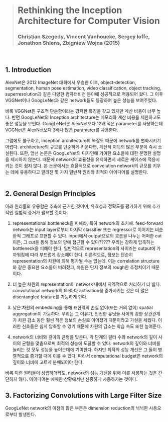 > # Rethinking the Inception Architecture for Computer Vision
> ### Christian Szegedy, Vincent Vanhoucke, Sergey Ioffe, Jonathon Shlens, Zbigniew Wojna (2015)
</br>

## 1. Introduction
AlexNet은 2012 ImageNet 대회에서 우승한 이후, object-detection, segmentation, human pose estimation, video classification, object tracking, superresolution과 같은 다양한 컴퓨터비전 분야에 성공적으로 적용되어 왔다. 그 이후 VGGNet이나 GoogLeNet과 같은 network들도 등장하여 높은 성능을 보여주었다. 

비록 VGGNet은 구조적 단순함이라는 강력한 특징을 갖고 있지만 계산 비용이 너무 높다. 반면 GoogLeNet의 Inception architecture는 메모리와 계산 비용을 제한하고도 좋은 성능을 보인다. GoogLeNet은 AlexNet보다 12배 적은 parameter를 사용하는데 VGGNet은 AlexNet보다 3배나 많은 parameter를 사용한다. 

그럼에도 불구하고, Inception architecture의 복잡도 때문에 network를 변화시키기 어렵다. architecture의 규모를 단순하게 키운다면, 계산적 이득의 많은 부분이 즉시 소실된다. 또한, 앞선 논문은 GoogLeNet의 디자인에 기여한 요소들에 대한 분명한 설명을 제시하지 않는다. 때문에 network의 효율성을 유지하면서 새로운 케이스에 적응시키는 것이 쉽지 않다. 본 논문에서는 효율적으로 convolution network의 규모를 키우는 데에 유용하다고 알려진 몇 가지 일반적 원리와 최적화 아이디어를 설명한다. 
</br>
</br>

## 2. General Design Principles
아래 원리들의 유용함은 추측에 근거한 것이며, 유효성과 정확도를 평가하기 위해 추가적인 실험적 증거가 필요할 것이다. 

1. representational bottleneck을 피해라, 특히 network의 초기에. feed-forward network는 input layer로부터 마지막 classifier 또는 regressor로 이어지는 비순환적 그래프로 표현할 수 있다. input에서 output으로의 흐름을 나누는 어떠한 cut이든, 그 cut을 통해 정보의 양에 접근할 수 있다????? 우리는 강하게 압축하는 bottleneck을 피해야 한다. 일반적으로 representation의 사이즈는 output에 가까워짐에 따라 부드럽게 감소해야 한다. 이론적으로, 정보는 단순히 representation의 차원에 의해 평가될 수는 없는데, 이는 correlation structure와 같은 중요한 요소들이 버려졌고, 차원은 단지 정보의 rough한 추정치이기 때문이다.

2. 더 높은 차원의 representation이 network 내에서 지역적으로 처리하기 더 쉽다. convolutional network의 tile마다 activation을 증가시키는 것은 더 많은 disentangled feature를 가능하게 한다.

3. 낮은 차원의 embedding을 통해 표현력의 손실 없이(또는 거의 없이) spatial aggregation이 가능하다. 우리는 그 이유가, 인접한 유닛들 사이의 강한 상관관계가 차원 감소 동안 훨씬 적은 정보의 손실로 이어졌기 때문이라고 가설을 세웠다. 이러한 신호들은 쉽게 압축할 수 있기 때문에 차원의 감소는 학습 속도 또한 높여준다. 

4. network의 너비와 깊이의 균형을 맞춘다. 각 단계의 필터 수와 network의 깊이 사이의 균형을 맞춤으로써 최적의 성능에 도달할 수 있다. network의 깊이와 너비를 늘리는 것 모두 성능을 높이는데에 기여한다. 하지만 최적의 성능 개선은 그 둘이 병렬적으로 증가할 때에 이룰 수 있다. 따라서 computational budget은 network의 깊이와 너비에 고르게 분배되어야 한다.

비록 이런 원리들이 성립하더라도, network의 성능 개선을 위해 이를 사용하는 것은 간단하지 않다. 아이디어는 애매한 상황에서만 신중하게 사용하자는 것이다.

## 3. Factorizing Convolutions with Large Filter Size
GoogLeNet network의 이점의 많은 부분은 dimension reduction의 넉넉한 사용으로부터 발생한다. 

